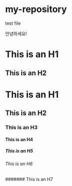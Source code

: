 # my-repository

test file

안녕하세요!

This is an H1
==============

This is an H2
--------------

# This is an H1
## This is an H2
### This is an H3
#### This is an H4
##### This is an H5
###### This is an H6
####### This is an H7
